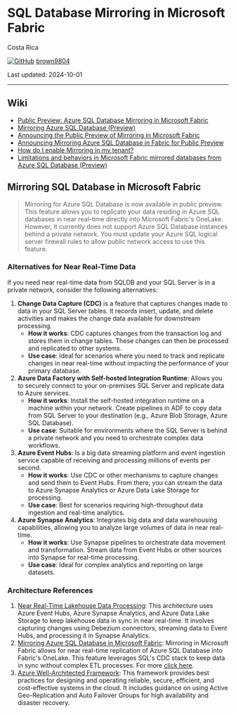# SQL Database Mirroring in Microsoft Fabric

Costa Rica

[![GitHub](https://img.shields.io/badge/--181717?logo=github&logoColor=ffffff)](https://github.com/)
[brown9804](https://github.com/brown9804)

Last updated: 2024-10-01

----------

## Wiki 

- [Public Preview: Azure SQL Database Mirroring in Microsoft Fabric](https://azure.microsoft.com/en-us/updates/public-preview-azure-sql-database-mirroring-in-microsoft-fabric/)
- [Mirroring Azure SQL Database (Preview)](https://learn.microsoft.com/en-us/fabric/database/mirrored-database/azure-sql-database)
- [Announcing the Public Preview of Mirroring in Microsoft Fabric](https://blog.fabric.microsoft.com/en-us/blog/announcing-the-public-preview-of-database-mirroring-in-microsoft-fabric?ft=All)
- [Announcing Mirroring Azure SQL Database in Fabric for Public Preview](https://techcommunity.microsoft.com/t5/azure-sql-blog/announcing-mirroring-azure-sql-database-in-fabric-for-public/ba-p/4085988)
- [How do I enable Mirroring in my tenant?](https://learn.microsoft.com/en-us/fabric/database/mirrored-database/overview#how-do-i-enable-mirroring-in-my-tenant)
- [Limitations and behaviors in Microsoft Fabric mirrored databases from Azure SQL Database (Preview)](https://learn.microsoft.com/en-us/fabric/database/mirrored-database/azure-sql-database-limitations)

## Mirroring SQL Database in Microsoft Fabric

> Mirroring for Azure SQL Database is now available in public preview. This feature allows you to replicate your data residing in Azure SQL databases in near real-time directly into Microsoft Fabric's OneLake. However, it currently does not support Azure SQL Database instances behind a private network. You must update your Azure SQL logical server firewall rules to allow public network access to use this feature.

### Alternatives for Near Real-Time Data

If you need near real-time data from SQLDB and your SQL Server is in a private network, consider the following alternatives:

1. **Change Data Capture (CDC)** is a feature that captures changes made to data in your SQL Server tables. It records insert, update, and delete activities and makes the change data available for downstream processing.
    - **How it works**: CDC captures changes from the transaction log and stores them in change tables. These changes can then be processed and replicated to other systems.
    - **Use case**: Ideal for scenarios where you need to track and replicate changes in near real-time without impacting the performance of your primary database.
2. **Azure Data Factory with Self-hosted Integration Runtime**: Allows you to securely connect to your on-premises SQL Server and replicate data to Azure services.
    - **How it works**: Install the self-hosted integration runtime on a machine within your network. Create pipelines in ADF to copy data from SQL Server to your destination (e.g., Azure Blob Storage, Azure SQL Database).
    - **Use case**: Suitable for environments where the SQL Server is behind a private network and you need to orchestrate complex data workflows.
3. **Azure Event Hubs**: Is a big data streaming platform and event ingestion service capable of receiving and processing millions of events per second.
    - **How it works**: Use CDC or other mechanisms to capture changes and send them to Event Hubs. From there, you can stream the data to Azure Synapse Analytics or Azure Data Lake Storage for processing.
    - **Use case**: Best for scenarios requiring high-throughput data ingestion and real-time analytics.
4. **Azure Synapse Analytics**: Integrates big data and data warehousing capabilities, allowing you to analyze large volumes of data in near real-time.
    - **How it works**: Use Synapse pipelines to orchestrate data movement and transformation. Stream data from Event Hubs or other sources into Synapse for real-time processing.
    - **Use case**: Ideal for complex analytics and reporting on large datasets.

### Architecture References
1. [Near Real-Time Lakehouse Data Processing](https://learn.microsoft.com/en-us/azure/architecture/example-scenario/data/real-time-lakehouse-data-processing): This architecture uses Azure Event Hubs, Azure Synapse Analytics, and Azure Data Lake Storage to keep lakehouse data in sync in near real-time. It involves capturing changes using Debezium connectors, streaming data to Event Hubs, and processing it in Synapse Analytics.
2. [Mirroring Azure SQL Database in Microsoft Fabric](https://www.mssqltips.com/sqlservertip/8001/microsoft-fabric-mirroring-for-data-replication/): Mirroring in Microsoft Fabric allows for near real-time replication of Azure SQL Database into Fabric's OneLake. This feature leverages SQL's CDC stack to keep data in sync without complex ETL processes. For more [click here](https://techcommunity.microsoft.com/t5/azure-sql-blog/announcing-mirroring-azure-sql-database-in-fabric-for-public/ba-p/4085988).
3. [Azure Well-Architected Framework](https://learn.microsoft.com/en-us/azure/well-architected/service-guides/azure-sql-database-well-architected-framework): This framework provides best practices for designing and operating reliable, secure, efficient, and cost-effective systems in the cloud. It includes guidance on using Active Geo-Replication and Auto Failover Groups for high availability and disaster recovery.
